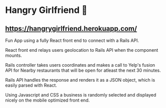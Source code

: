 # Hangry Girlfriend 👿

## https://hangrygirlfriend.herokuapp.com/

Fun App using a fully React front end to connect with a Rails API.

React front end relays users geolocation to Rails API when the component mounts.

Rails controller takes users coordinates and makes a call to Yelp's fusion API for Nearby restaurants that will be open for atleast the next 30 minutes.

Rails API handles the response and renders it as a JSON object, which is easily parsed with React.

Using Javascript and CSS a business is randomly selected and displayed nicely on the mobile optimized front end.
